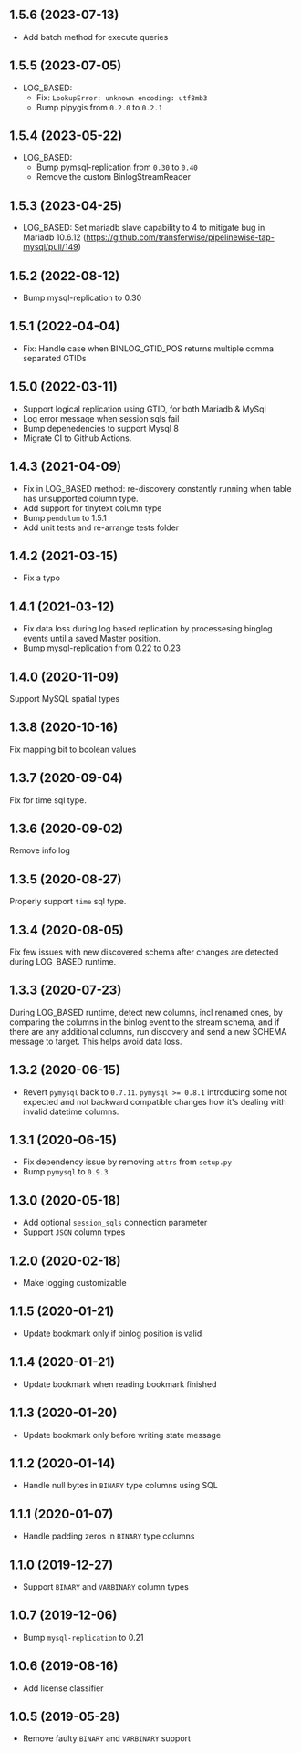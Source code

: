 1.5.6 (2023-07-13)
------------------
* Add batch method for execute queries

1.5.5 (2023-07-05)
------------------
* LOG_BASED: 
   * Fix: `LookupError: unknown encoding: utf8mb3`
   * Bump plpygis from `0.2.0` to `0.2.1`
  

1.5.4 (2023-05-22)
------------------
* LOG_BASED: 
   * Bump pymsql-replication from `0.30` to `0.40`
   * Remove the custom BinlogStreamReader


1.5.3 (2023-04-25)
------------------
* LOG_BASED: Set mariadb slave capability to 4 to mitigate bug in Mariadb 10.6.12 (https://github.com/transferwise/pipelinewise-tap-mysql/pull/149)


1.5.2 (2022-08-12)
------------------
* Bump mysql-replication to 0.30


1.5.1 (2022-04-04)
------------------
* Fix: Handle case when BINLOG_GTID_POS returns multiple comma separated GTIDs


1.5.0 (2022-03-11)
------------------
* Support logical replication using GTID, for both Mariadb & MySql 
* Log error message when session sqls fail
* Bump depenedencies to support Mysql 8
* Migrate CI to Github Actions.

1.4.3 (2021-04-09)
------------------
* Fix in LOG_BASED method: re-discovery constantly running when table has unsupported column type.
* Add support for tinytext column type
* Bump `pendulum` to 1.5.1
* Add unit tests and re-arrange tests folder

1.4.2 (2021-03-15)
------------------
* Fix a typo

1.4.1 (2021-03-12)
------------------
* Fix data loss during log based replication by processesing binglog events until a saved Master position.
* Bump mysql-replication from 0.22 to 0.23

1.4.0 (2020-11-09)
------------------
Support MySQL spatial types

1.3.8 (2020-10-16)
------------------
Fix mapping bit to boolean values

1.3.7 (2020-09-04)
------------------
Fix for time sql type.

1.3.6 (2020-09-02)
------------------
Remove info log

1.3.5 (2020-08-27)
------------------
Properly support `time` sql type.

1.3.4 (2020-08-05)
------------------
Fix few issues with new discovered schema after changes are detected during LOG_BASED runtime.

1.3.3 (2020-07-23)
------------------
During LOG_BASED runtime, detect new columns, incl renamed ones, by comparing the columns in the binlog event to the stream schema, and if there are any additional columns, run discovery and send a new SCHEMA message to target. This helps avoid data loss.


1.3.2 (2020-06-15)
-------------------

-  Revert `pymysql` back to `0.7.11`.
   `pymysql >= 0.8.1` introducing some not expected and not backward compatible changes how it's dealing with
   invalid datetime columns.

1.3.1 (2020-06-15)
-------------------

-  Fix dependency issue by removing `attrs` from `setup.py`
-  Bump `pymysql` to `0.9.3`

1.3.0 (2020-05-18)
-------------------

-  Add optional `session_sqls` connection parameter
-  Support `JSON` column types

1.2.0 (2020-02-18)
-------------------

- Make logging customizable

1.1.5 (2020-01-21)
-------------------

- Update bookmark only if binlog position is valid

1.1.4 (2020-01-21)
-------------------

- Update bookmark when reading bookmark finished

1.1.3 (2020-01-20)
-------------------

- Update bookmark only before writing state message

1.1.2 (2020-01-14)
-------------------

- Handle null bytes in `BINARY` type columns using SQL

1.1.1 (2020-01-07)
-------------------

- Handle padding zeros in `BINARY` type columns

1.1.0 (2019-12-27)
-------------------

- Support `BINARY` and `VARBINARY` column types

1.0.7 (2019-12-06)
-------------------

- Bump `mysql-replication` to 0.21

1.0.6 (2019-08-16)
-------------------

- Add license classifier

1.0.5 (2019-05-28)
-------------------

- Remove faulty `BINARY` and `VARBINARY` support
